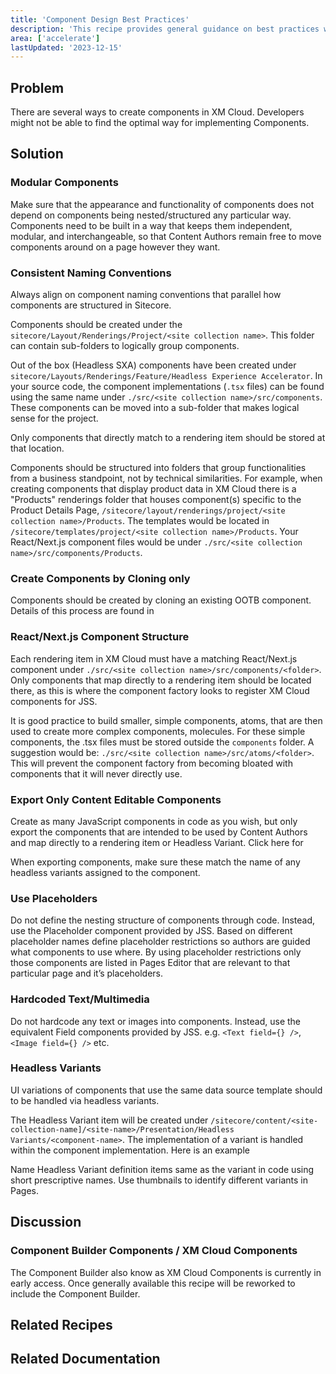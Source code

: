```yaml
---
title: 'Component Design Best Practices'
description: 'This recipe provides general guidance on best practices when designing components and variants/versions.'
area: ['accelerate']
lastUpdated: '2023-12-15'
---
```


## Problem

There are several ways to create components in XM Cloud. Developers might not be able to find the optimal way for implementing Components.

## Solution

### Modular Components

Make sure that the appearance and functionality of components does not depend on components being nested/structured any particular way. Components need to be built in a way that keeps them independent, modular, and interchangeable, so that Content Authors remain free to move components around on a page however they want.

### Consistent Naming Conventions

Always align on component naming conventions that parallel how components are structured in Sitecore.

Components should be created under the `sitecore/Layout/Renderings/Project/<site collection name>`. This folder can contain sub-folders to logically group components.

Out of the box (Headless SXA) components have been created under `sitecore/Layouts/Renderings/Feature/Headless Experience Accelerator`. In your source code, the component implementations (`.tsx` files) can be found using the same name under `./src/<site collection name>/src/components`. These components can be moved into a sub-folder that makes logical sense for the project.

Only components that directly match to a rendering item should be stored at that location.

Components should be structured into folders that group functionalities from a business standpoint, not by technical similarities. For example, when creating components that display product data in XM Cloud there is a "Products" renderings folder that houses component(s) specific to the Product Details Page, `/sitecore/layout/renderings/project/<site collection name>/Products`. The templates would be located in `/sitecore/templates/project/<site collection name>/Products`. Your React/Next.js component files would be under `./src/<site collection name>/src/components/Products`.

### Create Components by Cloning only

Components should be created by cloning an existing OOTB component. Details of this process are found in <TextLink as="span" displayInline="true" text="this recipe" href="/learn/accelerate/xm-cloud/implementation/developer-experience/creating-new-components" hideIcon="true" />

### React/Next.js Component Structure

Each rendering item in XM Cloud must have a matching React/Next.js component under `./src/<site collection name>/src/components/<folder>`. Only components that map directly to a rendering item should be located there, as this is where the component factory looks to register XM Cloud components for JSS.

It is good practice to build smaller, simple components, atoms, that are then used to create more complex components, molecules. For these simple components, the .tsx files must be stored outside the `components` folder. A suggestion would be: `./src/<site collection name>/src/atoms/<folder>`. This will prevent the component factory from becoming bloated with components that it will never directly use.

### Export Only Content Editable Components

Create as many JavaScript components in code as you wish, but only export the components that are intended to be used by Content Authors and map directly to a rendering item or Headless Variant. Click here for <TextLink as="span" displayInline="true" text="Example Code" href="/learn/accelerate/xm-cloud/appendix-ii/example-code/exported-components-example" hideIcon="true" />

When exporting components, make sure these match the name of any headless variants assigned to the component.

### Use Placeholders

Do not define the nesting structure of components through code. Instead, use the Placeholder component provided by JSS. Based on different placeholder names define placeholder restrictions so authors are guided what components to use where. By using placeholder restrictions only those components are listed in Pages Editor that are relevant to that particular page and it’s placeholders.

### Hardcoded Text/Multimedia

Do not hardcode any text or images into components. Instead, use the equivalent Field components provided by JSS. e.g. `<Text field={} />`, `<Image field={} />` etc.

### Headless Variants

UI variations of components that use the same data source template should to be handled via headless variants.

The Headless Variant item will be created under `/sitecore/content/<site-collection-name]/<site-name>/Presentation/Headless Variants/<component-name>`. The implementation of a variant is handled within the component implementation. Here is an example

Name Headless Variant definition items same as the variant in code using short prescriptive names. Use thumbnails to identify different variants in Pages.

## Discussion

### Component Builder Components / XM Cloud Components

The Component Builder also know as XM Cloud Components is currently in early access. Once generally available this recipe will be reworked to include the Component Builder.

## Related Recipes

<Row columns={4}>
  <Link title="Creating new components" link="/learn/accelerate/xm-cloud/implementation/developer-experience/creating-new-components" />
</Row>

## Related Documentation

<Row columns={4}>
  <Link title="Project Structure" link="https://developers.sitecore.com/learn/faq/xm-cloud-recommended-practices/project-structure#component-design" />
</Row>
